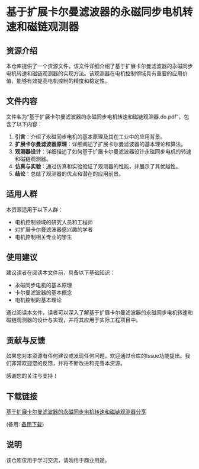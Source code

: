 # 基于扩展卡尔曼滤波器的永磁同步电机转速和磁链观测器

## 资源介绍

本仓库提供了一个资源文件，该文件详细介绍了基于扩展卡尔曼滤波器的永磁同步电机转速和磁链观测器的实现方法。该观测器在电机控制领域具有重要的应用价值，能够有效提高电机控制的精度和稳定性。

## 文件内容

文件名为“基于扩展卡尔曼滤波器的永磁同步电机转速和磁链观测器.do.pdf”，包含了以下内容：

1. **引言**：介绍了永磁同步电机的基本原理及其在工业中的应用背景。
2. **扩展卡尔曼滤波器原理**：详细阐述了扩展卡尔曼滤波器的基本理论和算法。
3. **观测器设计**：详细描述了如何基于扩展卡尔曼滤波器设计永磁同步电机的转速和磁链观测器。
4. **仿真与实验**：通过仿真和实验验证了观测器的性能，并展示了其优越性。
5. **结论**：总结了观测器的优点和潜在的应用前景。

## 适用人群

本资源适用于以下人群：

- 电机控制领域的研究人员和工程师
- 对扩展卡尔曼滤波器感兴趣的学者
- 电机控制相关专业的学生

## 使用建议

建议读者在阅读本文件前，具备以下基础知识：

- 永磁同步电机的基本原理
- 卡尔曼滤波器的基本概念
- 电机控制的基本理论

通过阅读本文件，读者可以深入了解基于扩展卡尔曼滤波器的永磁同步电机转速和磁链观测器的设计与实现，并将其应用于实际工程项目中。

## 贡献与反馈

如果您对本资源有任何建议或发现任何问题，欢迎通过仓库的Issue功能提出。我们非常欢迎您的反馈，并将不断改进和完善本资源。

感谢您的关注与支持！

## 下载链接
[基于扩展卡尔曼滤波器的永磁同步电机转速和磁链观测器分享](https://pan.quark.cn/s/c07151a5844c) 

(备用: [备用下载](https://pan.baidu.com/s/1c6_h1ARJCq572DWUy3iMdg?pwd=1234))

## 说明

该仓库仅用于学习交流，请勿用于商业用途。

